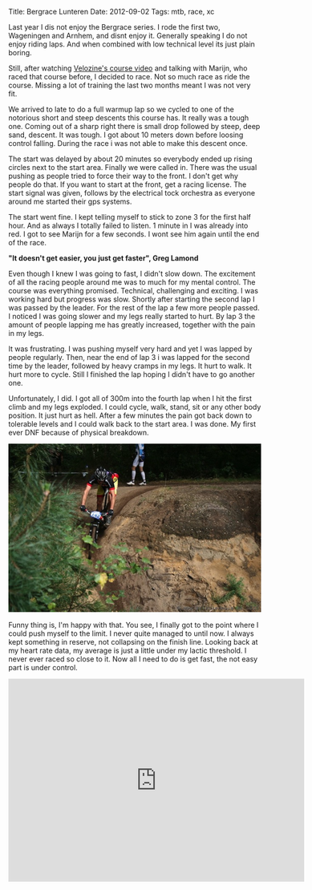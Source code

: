 Title: Bergrace Lunteren
Date: 2012-09-02
Tags: mtb, race, xc

Last year I dis not enjoy the Bergrace series. I rode the first two, Wageningen and Arnhem, and disnt enjoy it. Generally speaking I do not enjoy riding laps. And when combined with low technical level its just plain boring.

Still, after watching [Velozine's course video](http://www.velozine.nl/2012/08/10/video-parcoursverkenning-bergrace-lunteren/) and talking with Marijn, who raced that course before, I decided to race. Not so much race as ride the course. Missing a lot of training the last two months meant I was not very fit.

We arrived to late to do a full warmup lap so we cycled to one of the notorious short and steep descents this course has. It really was a tough one. Coming out of a sharp right there is small drop followed by steep, deep sand, descent. It was tough. I got about 10 meters down before loosing control falling. During the race i was not able to make this descent once.

The start was delayed by about 20 minutes so everybody ended up rising circles next to the start area. Finally we were called in. There was the usual pushing as people tried to force their way to the front. I don't get why people do that. If you want to start at the front, get a racing license. The start signal was given, follows by the electrical tock orchestra as everyone around me started their gps systems.

The start went fine. I kept telling myself to stick to zone 3 for the first half hour. And as always I totally failed to listen. 1 minute in I was already into red. I got to see Marijn for a few seconds. I wont see him again until the end of the race.

**"It doesn't get easier, you just get faster", Greg Lamond**

Even though I knew I was going to fast, I didn't slow down. The excitement of all the racing people around me was to much for my mental control. The course was everything promised. Technical, challenging and exciting. I was working hard but progress was slow. Shortly after starting the second lap I was passed by the leader. For the rest of the lap a few more people passed. I noticed I was going slower and my legs really started to hurt. By lap 3 the amount of people lapping me has greatly increased, together with the pain in my legs.

It was frustrating. I was pushing myself very hard and yet I was lapped by people regularly. Then, near the end of lap 3 i was lapped for the second time by the leader, followed by heavy cramps in my legs. It hurt to walk. It hurt more to cycle. Still I finished the lap hoping I didn't have to go another one. 

Unfortunately, I did. I got all of 300m into the fourth lap when I hit the first climb and my legs exploded. I could cycle, walk, stand, sit or any other body position. It just hurt as hell. After a few minutes the pain got back down to tolerable levels and I could walk back to the start area. I was done. My first ever DNF because of physical breakdown.

![Lunteren 2012](/images/20120902-lunteren-bergrace.jpg)

Funny thing is, I'm happy with that. You see, I finally got to the point where I could push myself to the limit. I never quite managed to until now. I always kept something in reserve, not collapsing on the finish line. Looking back at my heart rate data, my average is just a little under my lactic threshold. I never ever raced so close to it. Now all I need to do is get fast, the not easy part is under control.

<iframe height='405' width='590' frameborder='0' allowtransparency='true' scrolling='no' src='http://app.strava.com/runs/20604642/embed/e20c06dafca917f39ae54e5dcc8a219488e456d1'></iframe>